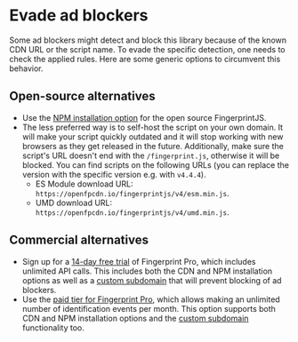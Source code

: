 # Evade ad blockers

Some ad blockers might detect and block this library because of the known CDN URL or the script name.
To evade the specific detection, one needs to check the applied rules.
Here are some generic options to circumvent this behavior.

## Open-source alternatives

-   Use the [NPM installation option](https://github.com/fingerprintjs/fingerprintjs/blob/master/docs/api.md#webpackrollupnpmyarn) for the open source FingerprintJS.
-   The less preferred way is to self-host the script on your own domain. It will make your script quickly outdated and it will stop working with new browsers as they get released in the future. Additionally, make sure the script's URL doesn't end with the `/fingerprint.js`, otherwise it will be blocked.
    You can find scripts on the following URLs (you can replace the version with the specific version e.g. with `v4.4.4`).
    -   ES Module download URL: `https://openfpcdn.io/fingerprintjs/v4/esm.min.js`.
    -   UMD download URL: `https://openfpcdn.io/fingerprintjs/v4/umd.min.js`.

## Commercial alternatives

-   Sign up for a [14-day free trial](https://dashboard.fingerprint.com/signup) of Fingerprint Pro, which includes unlimited API calls. This includes both the CDN and NPM installation options as well as a [custom subdomain](https://dev.fingerprint.com/docs/subdomain-integration) that will prevent blocking of ad blockers.
-   Use the [paid tier for Fingerprint Pro](https://dashboard.fingerprint.com/signup), which allows making an unlimited number of identification events per month. This option supports both CDN and NPM installation options and the [custom subdomain](https://dev.fingerprint.com/docs/subdomain-integration) functionality too.
